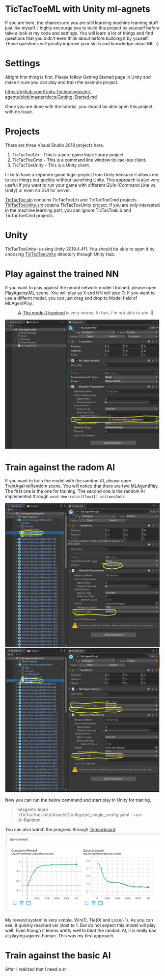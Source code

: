 # TicTacToeML with Unity ml-agnets
If you are here, the chances are you are still learning machine learning stuff just like myself. I highly encourge you to build this project by yourself before take a look at my code and settings. You will learn a lot of things and find questions that you didn't even think about before building it by youself. Those questions will greatly improve your skills and knowledge about ML. :)

# Settings
Alright first thing is first. Please follow Getting Started page in Unity and make it sure you can play and train the example project.

https://github.com/Unity-Technologies/ml-agents/blob/master/docs/Getting-Started.md

Once you are done with the tutorial, you should be able open this project with no issue.

# Projects
There are three Visual Studio 2019 projects here.

1. TicTacToeLib - This is a pure game logic library project.
2. TicTacToeCmd - This is a command line window tic-tac-toe client.
3. TicTacToeUnity - This is a Unity client.

I like to have a seperate game logic project from Unity because it allows me to test things out qucikly without launching Unity. This approach is also very useful if you want to run your game with different GUIs (Command Line vs. Unity) or even no GUI for server.  

[TicTacToe.sln](./TicTacToe.sln) contains TicTacToeLib and TicTacToeCmd projects. [TicTacToeUnity.sln](./TicTacToeUnity/TicTacToeUnity.sln) cotains TicTacToeUnity project. If you are only interested in the machine learning part, you can ignore TicTacToeLib and TicTacToeCmd projects.

# Unity
TicTacToeUnity is using Unity 2019.4.4f1. You should be able to open it by choosing [TicTacToeUnity](./TicTacToeUnity) directory through Unity Hub.

# Play against the trained NN
If you want to play against the neural network model I trained, please open [PlayAgainstML](./TicTacToeUnity/Assets/Scenes/PlayAgainstML.unity) scene. You will play as X and NN will take O. If you want to use a differnt model, you can just drag and drop to Model field of MLAgentPlay.

> :warning: [The model I tranined](./TicTacToeUnity/Assets/NNModels/TicTacToeSelfPlay.nn) is very strong. In fact, I'm not able to win. 😬

![PlayAgainstML](Images/PlayAgainstML.PNG)

# Train against the radom AI
If you want to train the model with the random AI, please open [TrainAgainstRandom](./TicTacToeUnity/Assets/Scenes/TrainAgainstRandom.unity) scene. You will notice that there are two MLAgentPlay. The first one is the one for training. The second one is the random AI implemented through `void Heuristic(float[] actionsOut)`. 

![Agent0](Images/TrainAgainstRandom_Agent0.PNG) 
![Agent1](Images/TrainAgainstRandom_Agent1.PNG)

Now you can run the below command and start play in Unity for traning.
> mlagents-learn .\TicTacToeUnity\Assets\Configs\ml_single_config.yaml --run-id=Random

You can also watch the progress through [Tensorboard](https://github.com/Unity-Technologies/ml-agents/blob/master/docs/Using-Tensorboard.md).
![Graph](Images/TrainAgainstRandomEnvironment.PNG)

My reward system is very simple. Win(1), Tie(0) and Lose(-1). As you can see, it quickly reached ver clost to 1. But do not expect this model will play well. Even though it learns pretty well to beat the random AI, it is really bad at playing against human. This was my first approach.

# Train against the basic AI
After I realized that I need a st



